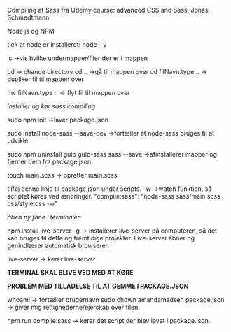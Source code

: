 Compiling af Sass
fra Udemy course: advanced CSS and Sass, Jonas Schmedtmann

Node js og NPM

tjek at node er installeret: node - v

ls ->vis hvilke undermapper/filer der er i mappen

cd -> change directory
cd .. ->gå til mappen over
cd filNavn.type .. -> dupliker fil til mappen over

mv filNavn.type .. -> flyt fil til mappen over

_installer og kør sass compiling_

sudo npm init ->laver package.json

sudo install node-sass --save-dev ->fortæller at node-sass bruges til at udvikle.

sudo npm uninstall gulp gulp-sass sass --save ->afinstallerer mapper og fjerner dem fra package.json

touch main.scss -> opretter main.scss

tilføj denne linje til package.json under scripts. -w ->watch funktion, så scriptet køres ved ændringer.
"compile:sass": "node-sass sass/main.scss css/style.css -w"

_åben ny fane i terminalen_

npm install live-server -g -> installerer live-server på computeren, så det kan bruges til dette og fremtidige projekter. Live-server åbner og genindlæser automatisk browseren

live-server -> kører live-server

**TERMINAL SKAL BLIVE VED MED AT KØRE**

**PROBLEM MED TILLADELSE TIL AT GEMME I PACKAGE.JSON**

whoami -> fortæller brugernavn
sudo chown amandamadsen package.json -> giver mig rettighederne/ejerskab over filen.

npm run compile:sass -> kører det script der blev lavet i package.json.
